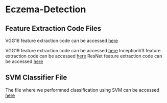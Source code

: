 # Eczema-Detection
<h2>Feature Extraction Code Files</h2>
<p>VGG16 feature extraction code can be accessed <a href="https://colab.research.google.com/drive/1tWrNdMo385TIGoTToIupo95b4i3PUgMM?usp=sharing">here</a></p>
VGG19 feature extraction code can be accessed <a href="https://colab.research.google.com/drive/1cQ0r97pCmhjwkibjxA_u858Gx5HImc92?usp=sharing">here</a>
InceptionV3 feature extraction code can be accessed <a href="https://colab.research.google.com/drive/15yEXzTh7bj2nzj0u3V0rmUHC8xgfStk3?usp=sharing">here</a>
ResNet feature extraction code can be accessed <a href="https://colab.research.google.com/drive/1PJqwT-gTSOnTt5CZiOH-uOArHSUkcBkM?usp=sharing">here</a>
<h2>SVM Classifier File</h2>
The file where we performned classification using SVM can be accessed <a href="https://colab.research.google.com/drive/1gcctk8T6gmRtfVq5nyuVl7AHBM6ZDSal?usp=sharing">here</a>
